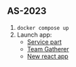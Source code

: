 
## AS-2023

1. `docker compose up`
2. Launch app:
   * [Service part](http://localhost:5001/swagger/index.html)
   * [Team Gatherer](http://localhost:5002)
   * [New react app](http://localhost:5003)
